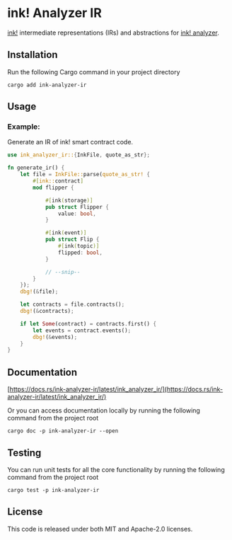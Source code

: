 # ink! Analyzer IR

[ink!](https://use.ink/) intermediate representations (IRs) and abstractions for [ink! analyzer](/crates/analyzer).

## Installation

Run the following Cargo command in your project directory

```shell
cargo add ink-analyzer-ir
```

## Usage

### Example:
Generate an IR of ink! smart contract code.

```rust
use ink_analyzer_ir::{InkFile, quote_as_str};

fn generate_ir() {
    let file = InkFile::parse(quote_as_str! {
        #[ink::contract]
        mod flipper {

            #[ink(storage)]
            pub struct Flipper {
                value: bool,
            }

            #[ink(event)]
            pub struct Flip {
                #[ink(topic)]
                flipped: bool,
            }

            // --snip--
        }
    });
    dbg!(&file);

    let contracts = file.contracts();
    dbg!(&contracts);

    if let Some(contract) = contracts.first() {
        let events = contract.events();
        dbg!(&events);
    }
}
```

## Documentation

[https://docs.rs/ink-analyzer-ir/latest/ink_analyzer_ir/](https://docs.rs/ink-analyzer-ir/latest/ink_analyzer_ir/)

Or you can access documentation locally by running the following command from the project root

```shell
cargo doc -p ink-analyzer-ir --open
```

## Testing

You can run unit tests for all the core functionality by running the following command from the project root

```shell
cargo test -p ink-analyzer-ir
```

## License

This code is released under both MIT and Apache-2.0 licenses.
